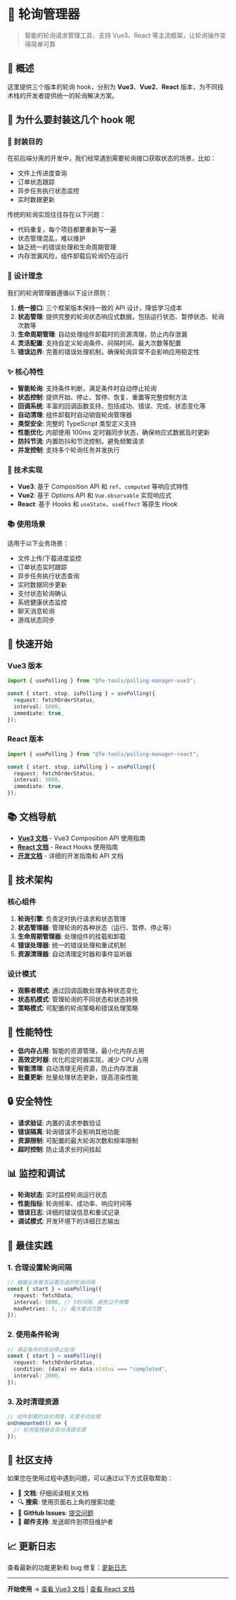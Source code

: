 # 🔄 轮询管理器

> 智能的轮询请求管理工具，支持 Vue3、React 等主流框架，让轮询操作变得简单可靠

## 📖 概述

这里提供三个版本的轮询 hook，分别为 **Vue3**、**Vue2**、**React** 版本，为不同技术栈的开发者提供统一的轮询解决方案。

## 🎯 为什么要封装这几个 hook 呢

### 🎯 封装目的

在前后端分离的开发中，我们经常遇到需要轮询接口获取状态的场景，比如：

- 文件上传进度查询
- 订单状态跟踪
- 异步任务执行状态监控
- 实时数据更新

传统的轮询实现往往存在以下问题：

- 代码重复，每个项目都要重新写一遍
- 状态管理混乱，难以维护
- 缺乏统一的错误处理和生命周期管理
- 内存泄漏风险，组件卸载后轮询仍在运行

### 🚀 设计理念

我们的轮询管理器遵循以下设计原则：

1. **统一接口**: 三个框架版本保持一致的 API 设计，降低学习成本
2. **状态管理**: 提供完整的轮询状态响应式数据，包括运行状态、暂停状态、轮询次数等
3. **生命周期管理**: 自动处理组件卸载时的资源清理，防止内存泄漏
4. **灵活配置**: 支持自定义轮询条件、间隔时间、最大次数等配置
5. **错误边界**: 完善的错误处理机制，确保轮询异常不会影响应用稳定性

### ✨ 核心特性

- **智能轮询**: 支持条件判断，满足条件时自动停止轮询
- **状态控制**: 提供开始、停止、暂停、恢复、重置等完整控制方法
- **回调系统**: 丰富的回调函数支持，包括成功、错误、完成、状态变化等
- **自动清理**: 组件卸载时自动销毁轮询管理器
- **类型安全**: 完整的 TypeScript 类型定义支持
- **性能优化**: 内部使用 100ms 定时器同步状态，确保响应式数据及时更新
- **防抖节流**: 内置防抖和节流控制，避免频繁请求
- **并发控制**: 支持多个轮询任务并发执行

### 🔧 技术实现

- **Vue3**: 基于 Composition API 和 `ref`、`computed` 等响应式特性
- **Vue2**: 基于 Options API 和 `Vue.observable` 实现响应式
- **React**: 基于 Hooks 和 `useState`、`useEffect` 等原生 Hook

### 📚 使用场景

适用于以下业务场景：

- 文件上传/下载进度监控
- 订单状态实时跟踪
- 异步任务执行状态查询
- 实时数据同步更新
- 支付状态轮询确认
- 系统健康状态监控
- 聊天消息轮询
- 游戏状态同步

## 🚀 快速开始

### Vue3 版本

```typescript
import { usePolling } from "@fe-tools/polling-manager-vue3";

const { start, stop, isPolling } = usePolling({
  request: fetchOrderStatus,
  interval: 5000,
  immediate: true,
});
```

### React 版本

```typescript
import { usePolling } from "@fe-tools/polling-manager-react";

const { start, stop, isPolling } = usePolling({
  request: fetchOrderStatus,
  interval: 5000,
  immediate: true,
});
```

## 📚 文档导航

- **[Vue3 文档](/轮询管理器/docs-vue3)** - Vue3 Composition API 使用指南
- **[React 文档](/轮询管理器/docs-react)** - React Hooks 使用指南
- **[开发文档](/轮询管理器/docs-dev)** - 详细的开发指南和 API 文档

## 🔧 技术架构

### 核心组件

1. **轮询引擎**: 负责定时执行请求和状态管理
2. **状态管理器**: 管理轮询的各种状态（运行、暂停、停止等）
3. **生命周期管理器**: 处理组件的挂载和卸载
4. **错误处理器**: 统一的错误处理和重试机制
5. **资源清理器**: 自动清理定时器和事件监听器

### 设计模式

- **观察者模式**: 通过回调函数处理各种状态变化
- **状态机模式**: 管理轮询的不同状态和状态转换
- **策略模式**: 可配置的轮询策略和错误处理策略

## 🚀 性能特性

- **低内存占用**: 智能的资源管理，最小化内存占用
- **高效定时器**: 优化的定时器实现，减少 CPU 占用
- **智能清理**: 自动清理无用资源，防止内存泄漏
- **批量更新**: 批量处理状态更新，提高渲染性能

## 🔒 安全特性

- **请求验证**: 内置的请求参数验证
- **错误隔离**: 轮询错误不会影响其他功能
- **资源限制**: 可配置的最大轮询次数和频率限制
- **超时控制**: 防止请求长时间挂起

## 📊 监控和调试

- **轮询状态**: 实时监控轮询运行状态
- **性能指标**: 轮询频率、成功率、响应时间等
- **错误日志**: 详细的错误信息和重试记录
- **调试模式**: 开发环境下的详细日志输出

## 🎨 最佳实践

### 1. 合理设置轮询间隔

```typescript
// 根据业务需求设置合适的轮询间隔
const { start } = usePolling({
  request: fetchData,
  interval: 5000, // 5秒间隔，避免过于频繁
  maxRetries: 3, // 最大重试次数
});
```

### 2. 使用条件轮询

```typescript
// 满足条件时自动停止轮询
const { start } = usePolling({
  request: fetchOrderStatus,
  condition: (data) => data.status === "completed",
  interval: 2000,
});
```

### 3. 及时清理资源

```typescript
// 组件卸载时自动清理，无需手动处理
onUnmounted(() => {
  // 轮询管理器会自动清理资源
});
```

## 🤝 社区支持

如果您在使用过程中遇到问题，可以通过以下方式获取帮助：

- 📖 **文档**: 仔细阅读相关文档
- 🔍 **搜索**: 使用页面右上角的搜索功能
- 💬 **GitHub Issues**: [提交问题](https://github.com/gaojh1026/fe-vitepress-tool/issues)
- 📧 **邮件支持**: 发送邮件到项目维护者

## 📈 更新日志

查看最新的功能更新和 bug 修复：[更新日志](https://github.com/gaojh1026/fe-vitepress-tool/releases)

---

**开始使用** → [查看 Vue3 文档](/轮询管理器/docs-vue3) | [查看 React 文档](/轮询管理器/docs-react)
